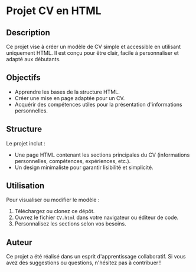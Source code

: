 # Projet CV en HTML

## Description
Ce projet vise à créer un modèle de CV simple et accessible en utilisant uniquement HTML. Il est conçu pour être clair, facile à personnaliser et adapté aux débutants.

## Objectifs
- Apprendre les bases de la structure HTML.
- Créer une mise en page adaptée pour un CV.
- Acquérir des compétences utiles pour la présentation d'informations personnelles.

## Structure
Le projet inclut :
- Une page HTML contenant les sections principales du CV (informations personnelles, compétences, expériences, etc.).
- Un design minimaliste pour garantir lisibilité et simplicité.

## Utilisation
Pour visualiser ou modifier le modèle :
1. Téléchargez ou clonez ce dépôt.
2. Ouvrez le fichier `CV.html` dans votre navigateur ou éditeur de code.
3. Personnalisez les sections selon vos besoins.

## Auteur
Ce projet a été réalisé dans un esprit d'apprentissage collaboratif. Si vous avez des suggestions ou questions, n'hésitez pas à contribuer !
